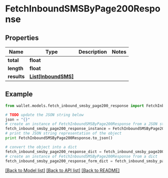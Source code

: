 # FetchInboundSMSByPage200Response


## Properties

Name | Type | Description | Notes
------------ | ------------- | ------------- | -------------
**total** | **float** |  | 
**length** | **float** |  | 
**results** | [**List[InboundSMS]**](InboundSMS.md) |  | 

## Example

```python
from wallet.models.fetch_inbound_smsby_page200_response import FetchInboundSMSByPage200Response

# TODO update the JSON string below
json = "{}"
# create an instance of FetchInboundSMSByPage200Response from a JSON string
fetch_inbound_smsby_page200_response_instance = FetchInboundSMSByPage200Response.from_json(json)
# print the JSON string representation of the object
print FetchInboundSMSByPage200Response.to_json()

# convert the object into a dict
fetch_inbound_smsby_page200_response_dict = fetch_inbound_smsby_page200_response_instance.to_dict()
# create an instance of FetchInboundSMSByPage200Response from a dict
fetch_inbound_smsby_page200_response_form_dict = fetch_inbound_smsby_page200_response.from_dict(fetch_inbound_smsby_page200_response_dict)
```
[[Back to Model list]](../README.md#documentation-for-models) [[Back to API list]](../README.md#documentation-for-api-endpoints) [[Back to README]](../README.md)


